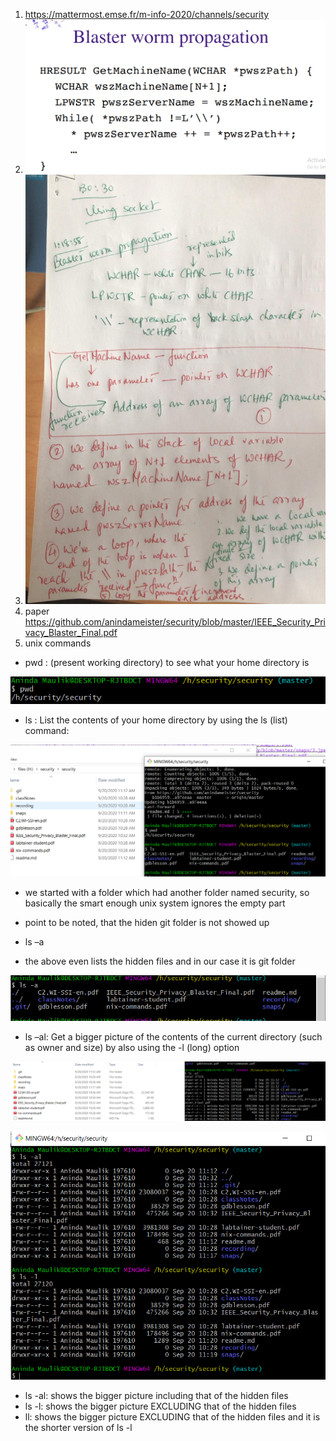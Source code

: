 1. https://mattermost.emse.fr/m-info-2020/channels/security
2. ![blaster worm propagation](https://github.com/anindameister/security/blob/master/snaps/2.PNG)
3. ![blaster worm propagation hand written](https://github.com/anindameister/security/blob/master/snaps/3.jpeg)
4. paper https://github.com/anindameister/security/blob/master/IEEE_Security_Privacy_Blaster_Final.pdf
5. unix commands

- pwd : (present working directory) to see what your home directory is 

![pwd](https://github.com/anindameister/security/blob/master/snaps/3.PNG)

- ls : List the contents of your home directory by using the ls (list) command:

![ls](https://github.com/anindameister/security/blob/master/snaps/4.PNG)

- we started with a folder which had another folder named security, so basically the smart enough unix system ignores the empty part
- point to be noted, that the hiden git folder is not showed up

- ls –a
- the above even lists the hidden files and in our case it is git folder

![ls -a](https://github.com/anindameister/security/blob/master/snaps/5.PNG)

- ls –al: Get a bigger picture of the contents of the current directory (such as owner and size) by also using the -l (long) option 

![ls -al](https://github.com/anindameister/security/blob/master/snaps/6.PNG)

![ls -l](https://github.com/anindameister/security/blob/master/snaps/7.PNG)

- ls -al: shows the bigger picture including that of the hidden files
- ls -l: shows the bigger picture EXCLUDING that of the hidden files
- ll: shows the bigger picture EXCLUDING that of the hidden files and it is the shorter version of ls -l
